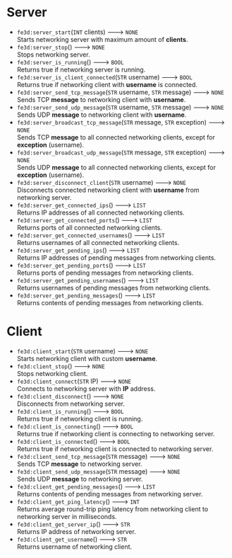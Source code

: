 # Server
- `fe3d:server_start`(`INT` clients) ---> `NONE`  
  Starts networking server with maximum amount of **clients**.
- `fe3d:server_stop`() ---> `NONE`  
  Stops networking server.
- `fe3d:server_is_running`() ---> `BOOL`  
  Returns true if networking server is running.
- `fe3d:server_is_client_connected`(`STR` username) ---> `BOOL`  
  Returns true if networking client with **username** is connected.
- `fe3d:server_send_tcp_message`(`STR` username, `STR` message) ---> `NONE`  
  Sends TCP **message** to networking client with **username**.
- `fe3d:server_send_udp_message`(`STR` username, `STR` message) ---> `NONE`  
  Sends UDP **message** to networking client with **username**.
- `fe3d:server_broadcast_tcp_message`(`STR` message, `STR` exception) ---> `NONE`  
  Sends TCP **message** to all connected networking clients, except for **exception** (username).
- `fe3d:server_broadcast_udp_message`(`STR` message, `STR` exception) ---> `NONE`  
  Sends UDP **message** to all connected networking clients, except for **exception** (username).
- `fe3d:server_disconnect_client`(`STR` username) ---> `NONE`  
  Disconnects connected networking client with **username** from networking server.
- `fe3d:server_get_connected_ips`() ---> `LIST`  
  Returns IP addresses of all connected networking clients.
- `fe3d:server_get_connected_ports`() ---> `LIST`  
  Returns ports of all connected networking clients.
- `fe3d:server_get_connected_usernames`() ---> `LIST`  
  Returns usernames of all connected networking clients.
- `fe3d:server_get_pending_ips`() ---> `LIST`  
  Returns IP addresses of pending messages from networking clients.
- `fe3d:server_get_pending_ports`() ---> `LIST`  
  Returns ports of pending messages from networking clients.
- `fe3d:server_get_pending_usernames`() ---> `LIST`  
  Returns usernames of pending messages from networking clients.
- `fe3d:server_get_pending_messages`() ---> `LIST`  
  Returns contents of pending messages from networking clients.

# Client
- `fe3d:client_start`(`STR` username) ---> `NONE`  
  Starts networking client with custom **username**.
- `fe3d:client_stop`() ---> `NONE`  
  Stops networking client.
- `fe3d:client_connect`(`STR` IP) ---> `NONE`  
  Connects to networking server with **IP** address.
- `fe3d:client_disconnect`() ---> `NONE`  
  Disconnects from networking server.
- `fe3d:client_is_running`() ---> `BOOL`  
  Returns true if networking client is running.
- `fe3d:client_is_connecting`() ---> `BOOL`  
  Returns true if networking client is connecting to networking server.
- `fe3d:client_is_connected`() ---> `BOOL`  
  Returns true if networking client is connected to networking server.
- `fe3d:client_send_tcp_message`(`STR` message) ---> `NONE`  
  Sends TCP **message** to networking server.
- `fe3d:client_send_udp_message`(`STR` message) ---> `NONE`  
  Sends UDP **message** to networking server.
- `fe3d:client_get_pending_messages`() ---> `LIST`  
  Returns contents of pending messages from networking server.
- `fe3d:client_get_ping_latency`() ---> `INT`  
  Returns average round-trip ping latency from networking client to networking server in milliseconds.
- `fe3d:client_get_server_ip`() ---> `STR`  
  Returns IP address of networking server.
- `fe3d:client_get_username`() ---> `STR`  
  Returns username of networking client.
